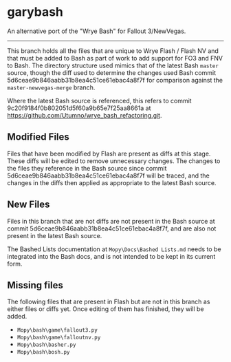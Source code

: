 garybash
========

An alternative port of the "Wrye Bash" for Fallout 3/NewVegas.

---

This branch holds all the files that are unique to Wrye Flash / Flash NV and that must be added to Bash as part of work to add support for FO3 and FNV to Bash. The directory structure used mimics that of the latest Bash `master` source, though the diff used to determine the changes used Bash commit 5d6ceae9b846aabb31b8ea4c51ce61ebac4a8f7f for comparison against the `master-newvegas-merge` branch. 

Where the latest Bash source is referenced, this refers to commit 9c20f9184f0b802051d5f60a9b65e7f25aa8661a at https://github.com/Utumno/wrye_bash_refactoring.git.

## Modified Files

Files that have been modified by Flash are present as diffs at this stage. These diffs will be edited to remove unnecessary changes. The changes to the files they reference in the Bash source since commit 5d6ceae9b846aabb31b8ea4c51ce61ebac4a8f7f will be traced, and the changes in the diffs then applied as appropriate to the latest Bash source.

## New Files

Files in this branch that are not diffs are not present in the Bash source at commit 5d6ceae9b846aabb31b8ea4c51ce61ebac4a8f7f, and are also not present in the latest Bash source.

The Bashed Lists documentation at `Mopy\Docs\Bashed Lists.md` needs to be integrated into the Bash docs, and is not intended to be kept in its current form.

## Missing files

The following files that are present in Flash but are not in this branch as either files or diffs yet. Once editing of them has finished, they will be added.

* `Mopy\bash\game\fallout3.py`
* `Mopy\bash\game\falloutnv.py`
* `Mopy\bash\basher.py`
* `Mopy\bash\bosh.py`
